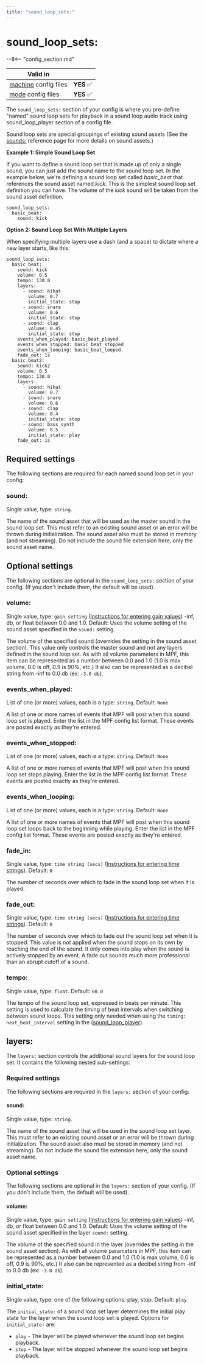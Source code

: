 ```yaml
---
title: "sound_loop_sets:"
---
```


# sound_loop_sets:


--8<-- "config_section.md"

| Valid in | |
|-----|:----:|
|[machine](instructions/machine_config.md) config files |**YES** :white_check_mark:|
|[mode](instructions/mode_config.md) config files|**YES** :white_check_mark:|

The `sound_loop_sets:` section of your config is where you pre-define
"named" sound loop sets for playback in a sound loop audio track using
sound_loop_player section of a config file.

Sound loop sets are special groupings of existing sound assets (See the
[sounds:](sounds.md) reference page for more
details on sound assets.)

**Example 1: Simple Sound Loop Set**

If you want to define a sound loop set that is made up of only a single
sound, you can just add the sound name to the sound loop set. In the
example below, we're defining a sound loop set called *basic_beat* that
references the sound asset named *kick*. This is the simplest sound loop
set definition you can have. The volume of the *kick* sound will be
taken from the sound asset definition.

``` mpf-config
sound_loop_sets:
  basic_beat:
    sound: kick
```

**Option 2: Sound Loop Set With Multiple Layers**

When specifying multiple layers use a dash (and a space) to dictate
where a new layer starts, like this:

``` mpf-config
sound_loop_sets:
  basic_beat:
    sound: kick
    volume: 0.5
    tempo: 130.0
    layers:
      - sound: hihat
        volume: 0.7
        initial_state: stop
      - sound: snare
        volume: 0.6
        initial_state: stop
      - sound: clap
        volume: 0.45
        initial_state: stop
    events_when_played: basic_beat_played
    events_when_stopped: basic_beat_stopped
    events_when_looping: basic_beat_looped
    fade_out: 1s
  basic_beat2:
    sound: kick2
    volume: 0.5
    tempo: 130.0
    layers:
      - sound: hihat
        volume: 0.7
      - sound: snare
        volume: 0.6
      - sound: clap
        volume: 0.4
        initial_state: stop
      - sound: bass_synth
        volume: 0.5
        initial_state: play
    fade_out: 1s
```

## Required settings

The following sections are required for each named sound loop set in
your config:

### sound:

Single value, type: `string`.

The name of the sound asset that will be used as the master sound in the
sound loop set. This must refer to an existing sound asset or an error
will be thrown during initialization. The sound asset also must be
stored in memory (and not streaming). Do not include the sound file
extension here, only the sound asset name.

## Optional settings

The following sections are optional in the `sound_loop_sets:` section of
your config. (If you don't include them, the default will be used).

### volume:

Single value, type: `gain setting`
([Instructions for entering gain values](instructions/gain_values.md)) -inf, db, or float between 0.0 and 1.0. Default: Uses the
volume setting of the sound asset specified in the `sound:` setting.

The volume of the specified sound (overrides the setting in the sound
asset section). This value only controls the master sound and not any
layers defined in the sound loop set. As with all volume parameters in
MPF, this item can be represented as a number between 0.0 and 1.0 (1.0
is max volume, 0.0 is off, 0.9 is 90%, etc.) It also can be represented
as a decibel string from -inf to 0.0 db (ex: `-3.0 db`).

### events_when_played:

List of one (or more) values, each is a type: `string`. Default: `None`

A list of one or more names of events that MPF will post when this sound
loop set is played. Enter the list in the MPF config list format. These
events are posted exactly as they're entered.

### events_when_stopped:

List of one (or more) values, each is a type: `string`. Default: `None`

A list of one or more names of events that MPF will post when this sound
loop set stops playing. Enter the list in the MPF config list format.
These events are posted exactly as they're entered.

### events_when_looping:

List of one (or more) values, each is a type: `string`. Default: `None`

A list of one or more names of events that MPF will post when this sound
loop set loops back to the beginning while playing. Enter the list in
the MPF config list format. These events are posted exactly as they're
entered.

### fade_in:

Single value, type: `time string (secs)`
([Instructions for entering time strings](instructions/time_strings.md)). Default: `0`

The number of seconds over which to fade in the sound loop set when it
is played.

### fade_out:

Single value, type: `time string (secs)`
([Instructions for entering time strings](instructions/time_strings.md)). Default: `0`

The number of seconds over which to fade out the sound loop set when it
is stopped. This value is not applied when the sound stops on its own by
reaching the end of the sound. It only comes into play when the sound is
actively stopped by an event. A fade out sounds much more professional
than an abrupt cutoff of a sound.

### tempo:

Single value, type: `float`. Default: `60.0`

The tempo of the sound loop set, expressed in beats per minute. This
setting is used to calculate the timing of beat intervals when switching
between sound loops. This setting only needed when using the
`timing: next_beat_interval` setting in the
([sound_loop_player](sound_loop_player.md)).

## layers:

The `layers:` section controls the additional sound layers for the sound
loop set. It contains the following nested sub-settings:

### Required settings

The following sections are required in the `layers:` section of your
config:

#### sound:

Single value, type: `string`.

The name of the sound asset that will be used in the sound loop set
layer. This must refer to an existing sound asset or an error will be
thrown during initialization. The sound asset also must be stored in
memory (and not streaming). Do not include the sound file extension
here, only the sound asset name.

### Optional settings

The following sections are optional in the `layers:` section of your
config. (If you don't include them, the default will be used).

#### volume:

Single value, type: `gain setting`
([Instructions for entering gain values](instructions/gain_values.md)) -inf, db, or float between 0.0 and 1.0. Default: Uses the
volume setting of the sound asset specified in the layer `sound:`
setting.

The volume of the specified sound in the layer (overrides the setting in
the sound asset section). As with all volume parameters in MPF, this
item can be represented as a number between 0.0 and 1.0 (1.0 is max
volume, 0.0 is off, 0.9 is 90%, etc.) It also can be represented as a
decibel string from -inf to 0.0 db (ex: `-3.0 db`).

### initial_state:

Single value, type: one of the following options: play, stop. Default:
`play`

The `initial_state:` of a sound loop set layer determines the initial
play state for the layer when the sound loop set is played. Options for
`initial_state:` are:

* `play` - The layer will be played whenever the sound loop set begins
    playback.
* `stop` - The layer will be stopped whenever the sound loop set
    begins playback.
